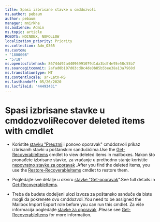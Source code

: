 ```yaml
---
title: Spasi izbrisane stavke u cmddozvoli
ms.author: pebaum
author: pebaum
manager: mnirkhe
ms.audience: Admin
ms.topic: article
ROBOTS: NOINDEX, NOFOLLOW
localization_priority: Priority
ms.collection: Adm_O365
ms.custom:
- "1800008"
- "5718"
ms.openlocfilehash: 86744d92a44096991079d1da3bdf4e95e58c55b7
ms.sourcegitcommit: 2afad0b107d03cd8c4de0b85b5bee38a13a7960d
ms.translationtype: MT
ms.contentlocale: sr-Latn-RS
ms.lasthandoff: 05/26/2020
ms.locfileid: "44493431"
---
```

# <a name="recover-deleted-items-with-cmdlet"></a><span data-ttu-id="ca722-102">Spasi izbrisane stavke u cmddozvoli</span><span class="sxs-lookup"><span data-stu-id="ca722-102">Recover deleted items with cmdlet</span></span>

- <span data-ttu-id="ca722-103">Koristite [stavku "Preuzmi](https://docs.microsoft.com/powershell/module/exchange/get-recoverableitems?view=exchange-ps) i ponovo oporavak" cmddozvoli prikaz izbrisanih stavki u poštanskim sandučićima.</span><span class="sxs-lookup"><span data-stu-id="ca722-103">Use the [Get-RecoverableItems](https://docs.microsoft.com/powershell/module/exchange/get-recoverableitems?view=exchange-ps) cmdlet to view deleted items in mailboxes.</span></span> <span data-ttu-id="ca722-104">Nakon što pronađete izbrisane stavke, za vraćanje u prethodno stanje koristite [nepovratno stavke za oporavak](https://docs.microsoft.com/powershell/module/exchange/Restore-RecoverableItems?view=exchange-ps) .</span><span class="sxs-lookup"><span data-stu-id="ca722-104">After you find the deleted items, you use the [Restore-RecoverableItems](https://docs.microsoft.com/powershell/module/exchange/Restore-RecoverableItems?view=exchange-ps) cmdlet to restore them.</span></span>

- <span data-ttu-id="ca722-105">Pogledajte sve detalje u okviru [stavke "Get-oporavak](https://docs.microsoft.com/powershell/module/exchange/get-recoverableitems?view=exchange-ps)".</span><span class="sxs-lookup"><span data-stu-id="ca722-105">See full details in [Get-RecoverableItems](https://docs.microsoft.com/powershell/module/exchange/get-recoverableitems?view=exchange-ps).</span></span>

- <span data-ttu-id="ca722-106">Treba da budete dodeljeni ulozi izvoza za poštansko sanduče da biste mogli da pokrenete ovu cmddozvoli.</span><span class="sxs-lookup"><span data-stu-id="ca722-106">You need to be assigned the Mailbox Import Export role before you can run this cmdlet.</span></span> <span data-ttu-id="ca722-107">Za više informacija pogledajte [stavke za oporavak](https://docs.microsoft.com/powershell/module/exchange/get-recoverableitems?view=exchange-ps) .</span><span class="sxs-lookup"><span data-stu-id="ca722-107">Please see [Get-RecoverableItems](https://docs.microsoft.com/powershell/module/exchange/get-recoverableitems?view=exchange-ps) for more information.</span></span>
